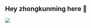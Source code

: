 ## Hey zhongkunming here 👋

[<img src="https://github-readme-stats-ouuan.vercel.app/api?username=zhongkunming&theme=dark&show_icons=true">](https://metrics.lecoq.io/zhongkunming?template=classic)
